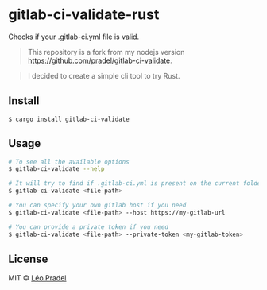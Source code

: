 # gitlab-ci-validate-rust

Checks if your .gitlab-ci.yml file is valid.

> This repository is a fork from my nodejs version https://github.com/pradel/gitlab-ci-validate.

> I decided to create a simple cli tool to try Rust.

## Install

```
$ cargo install gitlab-ci-validate
```

## Usage

```sh
# To see all the available options
$ gitlab-ci-validate --help

# It will try to find if .gitlab-ci.yml is present on the current folder if no file path is provided
$ gitlab-ci-validate <file-path>

# You can specify your own gitlab host if you need
$ gitlab-ci-validate <file-path> --host https://my-gitlab-url

# You can provide a private token if you need
$ gitlab-ci-validate <file-path> --private-token <my-gitlab-token>
```

## License

MIT © [Léo Pradel](https://www.leopradel.com/)
